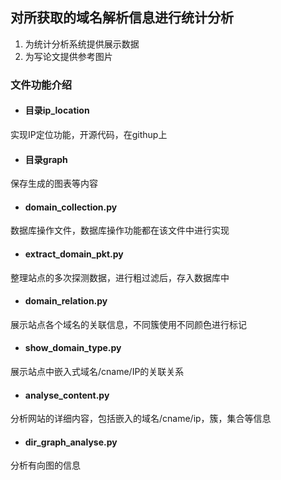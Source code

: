 ## 对所获取的域名解析信息进行统计分析
1. 为统计分析系统提供展示数据
2. 为写论文提供参考图片

### 文件功能介绍

* #### 目录ip_location

实现IP定位功能，开源代码，在githup上

* #### 目录graph
保存生成的图表等内容

* #### domain_collection.py

数据库操作文件，数据库操作功能都在该文件中进行实现

* #### extract_domain_pkt.py

整理站点的多次探测数据，进行粗过滤后，存入数据库中

* #### domain_relation.py

展示站点各个域名的关联信息，不同簇使用不同颜色进行标记

* #### show_domain_type.py

展示站点中嵌入式域名/cname/IP的关联关系

* #### analyse_content.py

分析网站的详细内容，包括嵌入的域名/cname/ip，簇，集合等信息

* #### dir_graph_analyse.py

分析有向图的信息